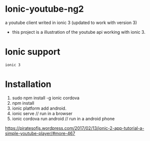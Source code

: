 # Ionic-youtube-ng2
a youtube client writed in ionic 3 (updated to work with version 3)
* this project is a illustration of the youtube api working with ionic 3.
# Ionic support
    ionic 3

# Installation 
1. sudo npm install -g ionic cordova
2. npm install
3. ionic platform add android.
4. ionic serve // run in a browser
5. ionic cordova run android // run in a android phone

https://piratesofjs.wordpress.com/2017/02/13/ionic-2-app-tutorial-a-simple-youtube-player/#more-467
